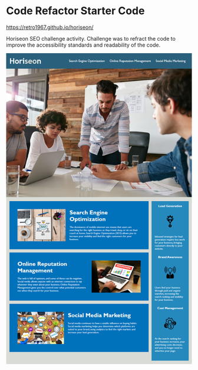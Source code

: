 # Code Refactor Starter Code

https://retro1967.github.io/horiseon/

Horiseon SEO challenge activity. Challenge was to refract the code to improve the accessibility standards and readability of the code. 

![Image description](./assets/images/01-html-css-git-homework-demo.png)

